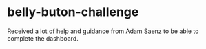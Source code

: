# belly-buton-challenge

Received a lot of help and guidance from Adam Saenz to be able to complete the dashboard.
